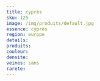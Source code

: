 ```yaml
---
title: cyprès
sku: 125
image: /img/produits/default.jpg
essence: cyprès
region: europe
details: 
produits:
couleur: 
densite: 
veines: sans
rarete: 
---
```

